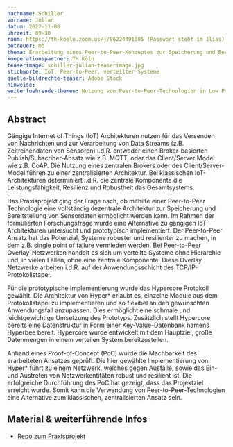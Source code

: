 ```yaml
---
nachname: Schiller
vorname: Julian
datum: 2022-11-08
uhrzeit: 09-30
raum: https://th-koeln.zoom.us/j/86224491085 (Passwort steht im Ilias) Präsentation
betreuer: mb
thema: Erarbeitung eines Peer-to-Peer-Konzeptes zur Speicherung und Bereitstellung von Sensordaten mit prototypischer Implementierung
kooperationspartner: TH Köln
teaserimage: schiller-julian-teaserimage.jpg
stichworte: IoT, Peer-to-Peer, verteilter Systeme
quelle-bildrechte-teaser: Adobe Stock
hinweise:
weiterfuehrende-themen: Nutzung von Peer-to-Peer-Technologien in Low Power Wide Area Networks (LPWA) | Vergleich von Hypercore und IPFS in Bezug auf die Tauglichkeit im Anwendungsfall:Speicherung, Verarbeitung und Bereitstellung von Sensordaten in der Edge
---
```


## Abstract

Gängige Internet of Things (IoT) Architekturen nutzen für das Versenden von Nachrichten und zur Verarbeitung von Data Streams (z.B. Zeitreihendaten von Sensoren) i.d.R. entweder einen Broker-basierten Publish/Subscriber-Ansatz wie z.B. MQTT, oder das Client/Server Model wie z.B. CoAP. Die Nutzung eines zentralen Brokers oder des Client/Server-Model führen zu einer zentralisierten Architektur. Bei klassischen IoT-Architekturen determiniert i.d.R. die zentrale Komponente die Leistungsfähigkeit, Resilienz und Robustheit das Gesamtsystems.

Das Praxisprojekt ging der Frage nach, ob mithilfe einer Peer-to-Peer Technologie eine vollständig dezentrale Architektur zur Speicherung und Bereitstellung von Sensordaten ermöglicht werden kann. Im Rahmen der formulierten Forschungsfrage wurde eine Alternative zu gängigen IoT- Architekturen untersucht und prototypisch implementiert.
Der Peer-to-Peer Ansatz hat das Potenzial, Systeme robuster und resilienter zu machen, in dem z.B. single point of failure vermieden werden.
Bei Peer-to-Peer Overlay-Netzwerken handelt es sich um verteilte Systeme ohne Hierarchie und, in vielen Fällen, ohne eine zentrale Komponente. Diese Overlay Netzwerke arbeiten i.d.R. auf der Anwendungsschicht des TCP/IP-Protokollstapel.

Für die prototypische Implementierung wurde das Hypercore Protokoll gewählt.
Die Architektur von Hyper\* erlaubt es, einzelne Module aus dem Protokollstapel zu
implementieren und so flexibel an den gewünschten Anwendungsfall anzupassen. Dies
ermöglicht eine schmale und leichtgewichtige Umsetzung des Prototyps. Zusätzlich
stellt Hypercore bereits eine Datenstruktur in Form einer Key-Value-Datenbank namens
Hyperbee bereit. Hypercore wurde entwickelt mit dem Hauptziel, große Datenmengen
in einem verteilen System bereitzustellen.

Anhand eines Proof-of-Concept (PoC) wurde die Machbarkeit des erarbeiteten Ansatzes geprüft. Die hier gewählte Implementierung von Hyper\* führt zu einem Netzwerk, welches
gegen Ausfälle, sowie das Ein- und Austreten von Netzwerkentitäten robust und
resilient ist. Die erfolgreiche Durchführung des PoC hat gezeigt, dass das Projektziel erreicht wurde. Somit kann die Verwendung von Peer-to-Peer-Technologien eine Alternative zum klassischen, zentralisierten Ansatz sein.

## Material & weiterführende Infos

- [Repo zum Praxisprojekt](https://github.com/JJJS777/Praxisprojekt2022)
